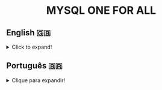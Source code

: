 <h1 align="center">MYSQL ONE FOR ALL</h1>

## English 🇬🇧
<details>
  <summary>Click to expand!</summary>
  
### Description

One For All was developed during the Back-end module at [Trybe](https://www.betrybe.com/).
<br>
This project's challenge was to create an Entity-Relationship Diagram (ERD) following the first three Normal Forms of Relational Databases from a provided non-normalized table. The ER Diagram guided the creation of the database and subsequent table population. The database created, SpotifyClone, was then used to practice SQL queries.

### Technologies and Tools
<img src="https://user-images.githubusercontent.com/96205316/185253359-6d9ea996-b398-43d0-bd75-bcbef416bcf3.png" width="75" alt="docker-logo"/>
<br>
During development, Docker was used to conteinerized the application, so it's execution happened in an isolated environment.
<br>
<img src="https://www.mysql.com/common/logos/logo-mysql-170x115.png" width="75" alt="MySQL-logo"/>
<br>
MySQL Workbench was used as a visual tool for ERD modeling, table manipulation, and data selection using SQL queries. 

### Skills Developed
- String manipulation using ```UCASE```, ```LCASE```, ```REPLACE```, ```LEFT```, ```RIGHT```, ```CHAR_LENGTH``` and ```SUBSTRING```;
- Conditional queries like ```IF``` and ```CASE```/```WHEN```/```THEN```;
- Mathematical functions and operators like ```DIV```, ```MOD```, ```ROUND```, ```CEIL```, ```FLOOR```, ```RAND```, ```POW``` and ```SQRT```;
- Working with date formats using ```CURRENT_DATE```, ```NOW```, ```DATEDIFF```, ```TIMEDIFF```, ```YEAR```, ```MONTH```, ```DAY``` and so on;
- Aggregate functions, such as ```AVG```, ```MIN```, ```MAX```, ```SUM``` and ```COUNT```;
- SQL Grouping with ```GROUP BY``` and ```HAVING```;
- Accessing data from multiple tables using ```INNER JOIN```, ```LEFT JOIN```, ```RIGHT JOIN```;
- When and how to use ```SELF JOIN```;
- Database design through Entity-Relationship Diagram;
- The first three Normal Forms of Relational Databases;

### Non-normalized Tables (provided by Trybe)
![non-normalied-table](https://user-images.githubusercontent.com/96205316/185629015-7b5b4aa0-4569-4bb3-a2e5-cb1fddf3462e.png)


## Normalized Entity-Relationship Diagram
![normalized-table](https://user-images.githubusercontent.com/96205316/185629043-d80109f3-3e17-4f10-bd6b-79ab45e20251.png)

  
</details>

## Português 🇧🇷
<details>
  <summary>Clique para expandir!</summary>
  
### Descrição

O One For All foi desenvolvido durante o módulo Back-end da [Trybe](https://www.betrybe.com/).
<br>
O desafio deste projeto foi criar um Diagrama Entidade-Relacionamento (DER) seguindo as três primeiras Formas Normais de Bancos de Dados Relacionais a partir de uma tabela não normalizada fornecida. O Diagrama ER orientou a criação do banco de dados e posterior preenchimento de tabelas. O banco de dados criado, SpotifyClone, foi então utilizado para praticar queries SQL.

### Tecnologias e Ferramentas
<img src="https://user-images.githubusercontent.com/96205316/185253359-6d9ea996-b398-43d0-bd75-bcbef416bcf3.png" width="75" alt="docker-logo"/>
<br>
Durante o desenvolvimento, o Docker foi usado para conteinerizar a aplicação, então sua execução aconteceu em um ambiente isolado.
<br>
<img src="https://www.mysql.com/common/logos/logo-mysql-170x115.png" width="75" alt="MySQL-logo"/>
<br>
MySQL Workbench foi usado como uma ferramenta visual para modelagem do DER, manipulação de tabelas e seleção de dados usando queries SQL.

### Habilidades Desenvolvidas
- Manipulação de strings usando ```UCASE```, ```LCASE```, ```REPLACE```, ```LEFT```, ```RIGHT```, ```CHAR_LENGTH``` e ```SUBSTRING```;
- Consultas condicionais, como ```IF``` e ```CASE```/```WHEN```/```THEN```;
- Funções e operadores matemáticos como ```DIV```, ```MOD```, ```ROUND```, ```CEIL```, ```FLOOR```, ```RAND ```, ```POW``` e ```SQRT```;
- Trabalhar com formatos de data usando ```CURRENT_DATE```, ```NOW```, ```DATEDIFF```, ```TIMEDIFF```, ```YEAR```, ```MONTH ```, ```DAY``` e assim por diante;
- Funções de agregação, como ```AVG```, ```MIN```, ```MAX```, ```SUM``` e ```COUNT```;
- Agrupamento SQL com ```GROUP BY``` e ```HAVING```;
- Acessando dados de múltiplas tabelas usando ```INNER JOIN```, ```LEFT JOIN```, ```RIGHT JOIN```;
- Quando e como usar ```SELF JOIN```;
- Desenho do banco de dados através do Diagrama Entidade-Relacionamento;
- As três primeiras Formas Normais de Bancos de Dados Relacionais;

### Tabelas não normalizadas (fornecidas pela Trybe)
![non-normalied-table](https://user-images.githubusercontent.com/96205316/185629015-7b5b4aa0-4569-4bb3-a2e5-cb1fddf3462e.png)


### Diagrama de Entidade e Relacionamento Normalizado
![normalized-table](https://user-images.githubusercontent.com/96205316/185629043-d80109f3-3e17-4f10-bd6b-79ab45e20251.png) 
 
</details>

